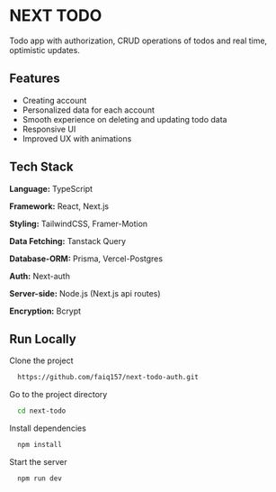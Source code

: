 
# NEXT TODO

Todo app with authorization, CRUD operations of todos and real time, optimistic updates.

## Features

- Creating account
- Personalized data for each account
- Smooth experience on deleting and updating todo data
- Responsive UI
- Improved UX with animations

## Tech Stack

**Language:** TypeScript

**Framework:** React, Next.js

**Styling:** TailwindCSS, Framer-Motion

**Data Fetching:** Tanstack Query

**Database-ORM:** Prisma, Vercel-Postgres

**Auth:** Next-auth

**Server-side:** Node.js (Next.js api routes)

**Encryption:** Bcrypt






## Run Locally

Clone the project

```bash
  https://github.com/faiq157/next-todo-auth.git
```

Go to the project directory

```bash
  cd next-todo
```

Install dependencies

```bash
  npm install
```

Start the server

```bash
  npm run dev
```


